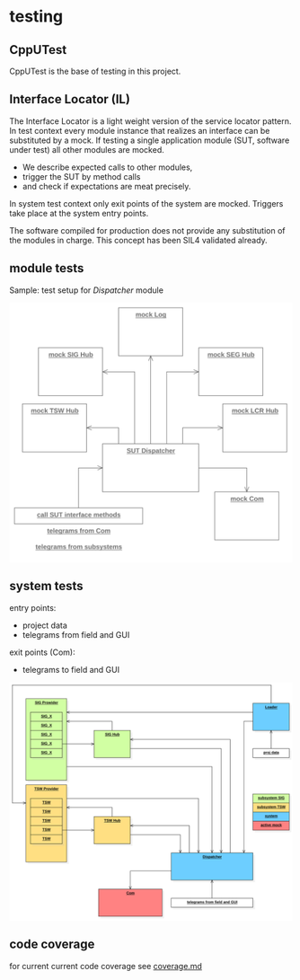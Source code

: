 # testing

## CppUTest
CppUTest is the base of testing in this project.

## Interface Locator (IL)
The Interface Locator is a light weight version of the service locator pattern.
In test context every module instance that realizes an interface can be substituted by a mock.
If testing a single application module (SUT, software under test) all other modules are mocked.
-   We describe expected calls to other modules,
-   trigger the SUT by method calls
-   and check if expectations are meat precisely.

In system test context only exit points of the system are mocked.
Triggers take place at the system entry points. 

The software compiled for production does not provide any substitution of the modules in charge.
This concept has been SIL4 validated already.

## module tests
Sample: test setup for _Dispatcher_ module 
<div style="background-color:#FFF;">
<img src="../specification/doc/test_dispatcher.svg" alt="test of Dispatcher">
</div>

## system tests
entry points:
-   project data
-   telegrams from field and GUI

exit points (Com):
-   telegrams to field and GUI

<div style="background-color:#FFF;">
<img src="../specification/doc/sys_tests.svg" alt="test of Dispatcher">
</div>

## code coverage
for current current code coverage see [coverage.md](coverage.md)
